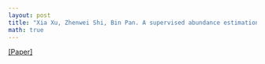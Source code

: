 ```yaml
---
layout: post
title: "Xia Xu, Zhenwei Shi, Bin Pan. A supervised abundance estimation method for hyperspectral unmixing. Remote sensing letters, 9 (4), 383-392, 2018. "
math: true
---
```

[[Paper]](http://dx.doi.org/10.1080/2150704X.2017.1415471) 
